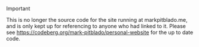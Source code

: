 > [!IMPORTANT]
> This is no longer the source code for the site running at markpitblado.me, and is only kept up for referencing to anyone who had linked to it. Please see https://codeberg.org/mark-pitblado/personal-website for the up to date code.
